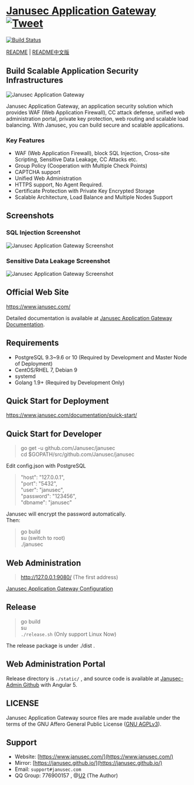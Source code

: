 # [Janusec Application Gateway](https://www.janusec.com/) &nbsp; [![Tweet](https://img.shields.io/twitter/url/http/shields.io.svg?style=social)](https://twitter.com/intent/tweet?text=Protect%20web%20applications%20from%20network%20attacks%20with%20open%20source%20Janusec%20Application%20Gateway&url=https://github.com/Janusec/janusec&via=janusec&hashtags=waf,web,application,firewall,gateway)

[![Build Status](https://travis-ci.org/Janusec/janusec.svg?branch=master)](https://travis-ci.org/Janusec/janusec)

[README](https://github.com/Janusec/janusec) | [README中文版](https://github.com/Janusec/janusec/blob/master/README-CN.md)  

## Build Scalable Application Security Infrastructures  

![Janusec Application Gateway](https://www.janusec.com/images/gateway1.png)  

Janusec Application Gateway, an application security solution which provides WAF (Web Application Firewall), CC attack defense, unified web administration portal, private key protection, web routing and scalable load balancing. With Janusec, you can build secure and scalable applications.  

### Key Features  

* WAF (Web Application Firewall), block SQL Injection, Cross-site Scripting, Sensitive Data Leakage, CC Attacks etc.  
* Group Policy (Cooperation with Multiple Check Points)
* CAPTCHA support  
* Unified Web Administration  
* HTTPS support, No Agent Required.  
* Certificate Protection with Private Key Encrypted Storage  
* Scalable Architecture, Load Balance and Multiple Nodes Support  

## Screenshots  

### SQL Injection Screenshot

![Janusec Application Gateway Screenshot](https://www.janusec.com/images/waf-demo1.png)  

### Sensitive Data Leakage Screenshot

![Janusec Application Gateway Screenshot](https://www.janusec.com/images/waf-demo2.png)  

## Official Web Site  

https://www.janusec.com/  

Detailed documentation is available at [Janusec Application Gateway Documentation](https://www.janusec.com/documentation/quick-start/).

## Requirements  

* PostgreSQL 9.3~9.6 or 10 (Required by Development and Master Node of Deployment)  
* CentOS/RHEL 7, Debian 9  
* systemd  
* Golang 1.9+ (Required by Development Only)  

## Quick Start for Deployment  

https://www.janusec.com/documentation/quick-start/

## Quick Start for Developer  

> go get -u github.com/Janusec/janusec  
> cd $GOPATH/src/github.com/Janusec/janusec  

Edit config.json with PostgreSQL  

> "host": "127.0.0.1",  
> "port": "5432",  
> "user": "janusec",  
> "password": "123456",  
> "dbname": "janusec"  

Janusec will encrypt the password automatically.  
Then:  

> go build  
> su (switch to root)  
> ./janusec  

## Web Administration  

> http://127.0.0.1:9080/  (The first address)  

[Janusec Application Gateway Configuration](https://www.janusec.com/documentation/quick-start/)  

## Release  

> go build  
> su  
> `./release.sh`  (Only support Linux Now)  

The release package is under ./dist .

## Web Administration Portal

Release directory is `./static/` , and source code is available at [Janusec-Admin Github](https://github.com/Janusec/janusec-admin) with Angular 5.  

## LICENSE

Janusec Application Gateway source files are made available under the terms of the GNU Affero General Public License ([GNU AGPLv3](http://www.gnu.org/licenses/agpl-3.0.html)).  

## Support

* Website:  [https://www.janusec.com/](https://www.janusec.com/)  
* Mirror: [https://janusec.github.io/](https://janusec.github.io/)  
* Email: `support#janusec.com`  
* QQ Group: 776900157  , @[U2](https://github.com/zhyale) (The Author)  
